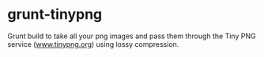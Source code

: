 grunt-tinypng
=============

Grunt build to take all your png images and pass them through the Tiny PNG service (www.tinypng.org) using lossy compression.
